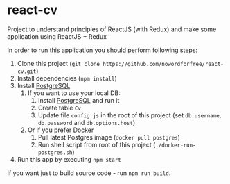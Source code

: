 # react-cv

Project to understand principles of ReactJS (with Redux) and make some application using ReactJS + Redux

In order to run this application you should perform following steps:
1. Clone this project (`git clone https://github.com/nowordforfree/react-cv.git`)
2. Install dependencies (`npm install`)
3. Install [PostgreSQL](https://www.postgresql.org/download/)
    1. If you want to use your local DB:
        1. Install [PostgreSQL](https://www.postgresql.org/download/) and run it
        2. Create table `Cv`
        3. Update file `config.js` in the root of this project (set `db.username`, `db.password` and `db.options.host`)
    2. Or if you prefer [Docker](https://www.docker.com/)
        1. Pull latest Postgres image (`docker pull postgres`)
        2. Run shell script from root of this project (`./docker-run-postgres.sh`)
4. Run this app by executing `npm start`

If you want just to build source code - run `npm run build`.
